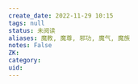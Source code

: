```yaml
---
create_date: 2022-11-29 10:15
tags: null
status: 未阅读 
aliases: 魔教, 魔尊, 邪功, 魔气, 魔族
notes: False
ZK: 
category: 
uid: 
---
```



